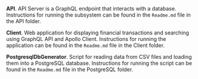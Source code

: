 **API**. API Server is a GraphQL endpoint that interacts with a database. Instructions for running the subsystem can be found in the `Readme.md` file in the API folder.

**Client**. Web application for displaying financial transactions and searching using GraphQL API and Apollo Client. Instructions for running the application can be found in the `Readme.md` file in the Client folder.

**PostgresqlDbGenerator**. Script for reading data from CSV files and loading them into a PostgreSQL database. Instructions for running the script can be found in the `Readme.md` file in the PostgreSQL folder.
